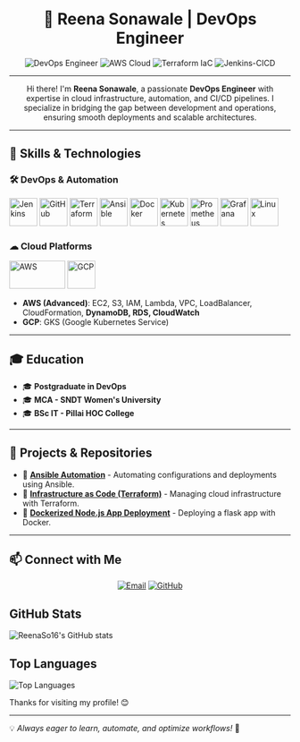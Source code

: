 <h1 align="center">🚀 Reena Sonawale | DevOps Engineer</h1>

<p align="center">
  <img src="https://img.shields.io/badge/DevOps-Engineer-blue" alt="DevOps Engineer">
  <img src="https://img.shields.io/badge/AWS-Cloud-orange" alt="AWS Cloud">
  <img src="https://img.shields.io/badge/Terraform-IaC-purple" alt="Terraform IaC">
  <img src="https://img.shields.io/badge/Jenkins-CICD-red" alt="Jenkins-CICD">
</p>

---

<p align="center">
  Hi there! I'm <b>Reena Sonawale</b>, a passionate <b>DevOps Engineer</b> with expertise in cloud infrastructure, automation, and CI/CD pipelines. I specialize in bridging the gap between development and operations, ensuring smooth deployments and scalable architectures.
</p>

---

## 🚀 Skills & Technologies  

### 🛠 DevOps & Automation  
<p align="left">
  <img src="https://cdn.worldvectorlogo.com/logos/jenkins-1.svg" alt="Jenkins" width="50" height="50">
  <img src="https://github.githubassets.com/images/modules/logos_page/GitHub-Mark.png" alt="GitHub" width="50" height="50">
  <img src="https://www.vectorlogo.zone/logos/terraformio/terraformio-icon.svg" alt="Terraform" width="50" height="50">
  <img src="https://www.vectorlogo.zone/logos/ansible/ansible-icon.svg" alt="Ansible" width="50" height="50">
  <img src="https://www.vectorlogo.zone/logos/docker/docker-icon.svg" alt="Docker" width="50" height="50">
  <img src="https://www.vectorlogo.zone/logos/kubernetes/kubernetes-icon.svg" alt="Kubernetes" width="50" height="50">
  <img src="https://upload.wikimedia.org/wikipedia/commons/4/4b/Prometheus_software_logo.svg" alt="Prometheus" width="50" height="50">
  <img src="https://www.vectorlogo.zone/logos/grafana/grafana-icon.svg" alt="Grafana" width="50" height="50">
  <img src="https://upload.wikimedia.org/wikipedia/commons/3/35/Tux.svg" alt="Linux" width="50" height="50">
</p>

### ☁ Cloud Platforms  
<p align="left">
  <img src="https://upload.wikimedia.org/wikipedia/commons/9/93/Amazon_Web_Services_Logo.svg" alt="AWS" width="100" height="50">
  <img src="https://www.vectorlogo.zone/logos/google_cloud/google_cloud-icon.svg" alt="GCP" width="50" height="50">
</p>

- **AWS (Advanced)**: EC2, S3, IAM, Lambda, VPC, LoadBalancer, CloudFormation, **DynamoDB, RDS, CloudWatch**  
- **GCP**: GKS (Google Kubernetes Service)  

---

## 🎓 Education  
- 🎓 **Postgraduate in DevOps**
- 🎓 **MCA - SNDT Women's University**    
- 🎓 **BSc IT - Pillai HOC College**  

---

## 💼 Projects & Repositories  
- 🔹 **[Ansible Automation](https://github.com/ReenaSo16/Ansible.git)** - Automating configurations and deployments using Ansible.  
- 🔹 **[Infrastructure as Code (Terraform)](https://github.com/ReenaSo16/Terraform.git)** - Managing cloud infrastructure with Terraform.  
- 🔹 **[Dockerized Node.js App Deployment](https://github.com/ReenaSo16/Python-Flask1.git)** - Deploying a flask app with Docker.  

---

## 📫 Connect with Me  
<p align="center">
  <a href="mailto:reenasonawale99@gmail.com"><img src="https://img.shields.io/badge/Email-reenasonawale99@gmail.com-red" alt="Email"></a>
  <a href="https://github.com/ReenaSo16/"><img src="https://img.shields.io/badge/GitHub-ReenaSo16-red" alt="GitHub"></a>
</p>


## GitHub Stats
![ReenaSo16's GitHub stats](https://github-readme-stats.vercel.app/api?username=Sahil-214&show_icons=true&theme=radical)

## Top Languages
![Top Languages](https://github-readme-stats.vercel.app/api/top-langs/?username=Sahil-214&layout=compact&theme=radical)

Thanks for visiting my profile! 😊

---

💡 *Always eager to learn, automate, and optimize workflows!* 🚀
